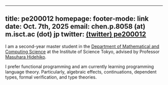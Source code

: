 
---
title: pe200012
homepage: [](https://pe200012.github.io/)
footer-mode: link
date: Oct. 7th, 2025
email: chen.p.8058 (at) m.isct.ac (dot) jp
twitter: [(twitter) pe200012](https://x.com/pe200012)
---

I am a second-year master student in the [Department of Mathematical and Computing Science](https://educ.titech.ac.jp/is/) at the Institute of Science Tokyo, advised by Professor [Masuhara Hidehiko](https://prg.is.titech.ac.jp/ja/people/masuhara/).

I prefer functional programming and am currently learning programming language theory. Particularly, algebraic effects, continuations, dependent types, formal verification, and type theories.